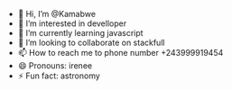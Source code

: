 - 👋 Hi, I’m @Kamabwe
- 👀 I’m interested in develloper
- 🌱 I’m currently learning javascript
- 💞️ I’m looking to collaborate on stackfull
- 📫 How to reach me to phone number +243999919454
- 😄 Pronouns: irenee
- ⚡ Fun fact: astronomy

<!---
Kamabwe/Kamabwe is a ✨ special ✨ repository because its `README.md` (this file) appears on your GitHub profile.
You can click the Preview link to take a look at your changes.
--->

